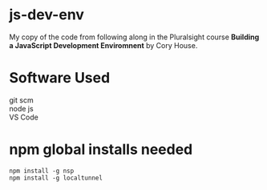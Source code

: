 # js-dev-env
My copy of the code from following along in the Pluralsight course **Building a JavaScript Development Enviromnent** by Cory House.

# Software Used
git scm  
node js  
VS Code  

# npm global installs needed
```
npm install -g nsp
npm install -g localtunnel
```
